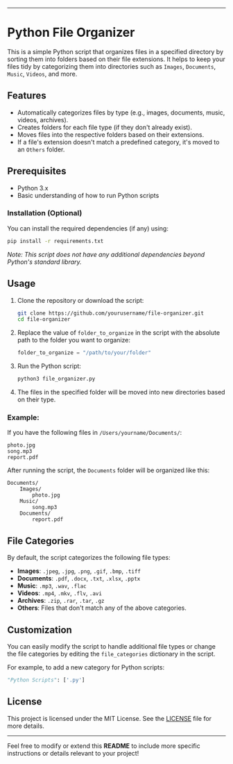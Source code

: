 
---

# Python File Organizer

This is a simple Python script that organizes files in a specified directory by sorting them into folders based on their file extensions. It helps to keep your files tidy by categorizing them into directories such as `Images`, `Documents`, `Music`, `Videos`, and more.

## Features
- Automatically categorizes files by type (e.g., images, documents, music, videos, archives).
- Creates folders for each file type (if they don't already exist).
- Moves files into the respective folders based on their extensions.
- If a file's extension doesn't match a predefined category, it's moved to an `Others` folder.

## Prerequisites

- Python 3.x
- Basic understanding of how to run Python scripts

### Installation (Optional)
You can install the required dependencies (if any) using:
```bash
pip install -r requirements.txt
```
_Note: This script does not have any additional dependencies beyond Python's standard library._

## Usage

1. Clone the repository or download the script:

   ```bash
   git clone https://github.com/yourusername/file-organizer.git
   cd file-organizer
   ```

2. Replace the value of `folder_to_organize` in the script with the absolute path to the folder you want to organize:

   ```python
   folder_to_organize = "/path/to/your/folder"
   ```

3. Run the Python script:

   ```bash
   python3 file_organizer.py
   ```

4. The files in the specified folder will be moved into new directories based on their type.

### Example:
If you have the following files in `/Users/yourname/Documents/`:
```
photo.jpg
song.mp3
report.pdf
```
After running the script, the `Documents` folder will be organized like this:
```
Documents/
    Images/
        photo.jpg
    Music/
        song.mp3
    Documents/
        report.pdf
```

## File Categories

By default, the script categorizes the following file types:

- **Images**: `.jpeg`, `.jpg`, `.png`, `.gif`, `.bmp`, `.tiff`
- **Documents**: `.pdf`, `.docx`, `.txt`, `.xlsx`, `.pptx`
- **Music**: `.mp3`, `.wav`, `.flac`
- **Videos**: `.mp4`, `.mkv`, `.flv`, `.avi`
- **Archives**: `.zip`, `.rar`, `.tar`, `.gz`
- **Others**: Files that don't match any of the above categories.

## Customization

You can easily modify the script to handle additional file types or change the file categories by editing the `file_categories` dictionary in the script.

For example, to add a new category for Python scripts:

```python
"Python Scripts": ['.py']
```

## License

This project is licensed under the MIT License. See the [LICENSE](LICENSE) file for more details.

---
Feel free to modify or extend this **README** to include more specific instructions or details relevant to your project!
